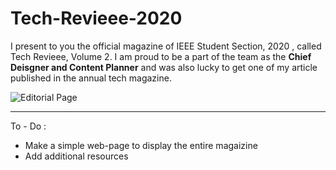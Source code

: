 # Tech-Revieee-2020

I present to you the official magazine of IEEE Student Section, 2020 , called Tech Revieee, Volume 2.
I am proud to be a part of the team as the **__Chief Deisgner and Content Planner__** and was also lucky to get one of my article published in the annual tech magazine.

![Editorial Page](https://github.com/Jash-2000/Tech-Revieee-2020/blob/master/Final%20Design/Page_1.jpg)

---
To - Do :
  * Make a simple web-page to display the entire magaizine
  * Add additional resources
